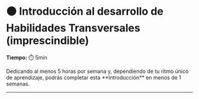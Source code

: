# ⚫ Introducción al desarrollo de Habilidades Transversales (imprescindible)

**Tiempo:** ⏱️️️ 5min

<!-- El siguiente bloque de comentario se usa también  para mostrar un preview o resumen del program, skill o module en thumbnails de FE (por ejemplo) -->
<!-- preview:start -->
<p>Dedicando al menos 5 horas por semana y, dependiendo de tu ritmo único de aprendizaje, podrás completar esta **Introducción** en menos de 1 semanas.</p>
<!-- preview:end -->

---
